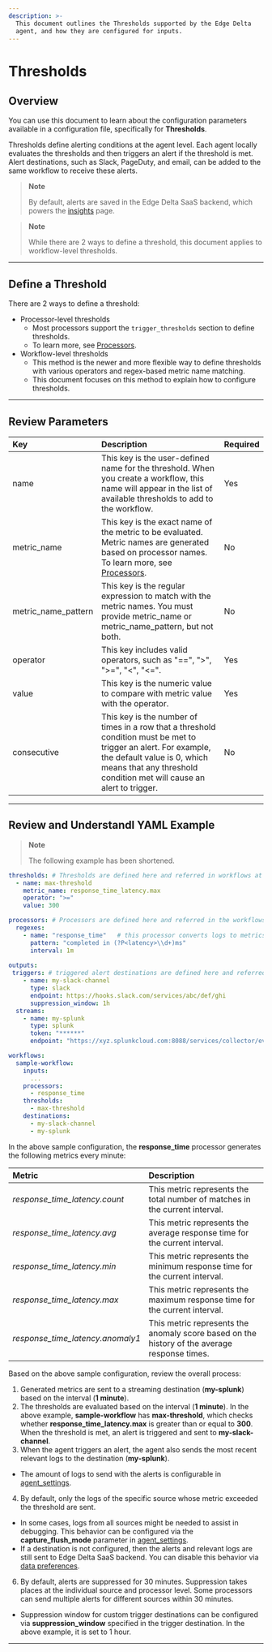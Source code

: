 ```yaml
---
description: >-
  This document outlines the Thresholds supported by the Edge Delta
  agent, and how they are configured for inputs.
---
```


# Thresholds

## Overview

You can use this document to learn about the configuration parameters available in a configuration file, specifically for **Thresholds**.

Thresholds define alerting conditions at the agent level. Each agent locally evaluates the thresholds and then triggers an alert if the threshold is met. Alert destinations, such as Slack, PageDuty, and email, can be added to the same workflow to receive these alerts. 

> **Note**
> 
> By default, alerts are saved in the Edge Delta SaaS backend, which powers the [insights](https://admin.edgedelta.com/insights) page.

> **Note**
> 
> While there are 2 ways to define a threshold, this document applies to workflow-level thresholds.

***

## Define a Threshold

There are 2 ways to define a threshold:
  * Processor-level thresholds
    *  Most processors support the `trigger_thresholds` section to define thresholds. 
    *  To learn more, see [Processors](./processors.md).
  * Workflow-level thresholds
    * This method is the newer and more flexible way to define thresholds with various operators and regex-based metric name matching. 
    * This document focuses on this method to explain how to configure thresholds. 

***

## Review Parameters 

| Key | Description | Required |
| :--- | :--- | :--- |
| name | This key is the user-defined name for the threshold. When you create a workflow, this name will appear in the list of available thresholds to add to the workflow. | Yes |
| metric_name | This key is the exact name of the metric to be evaluated. Metric names are generated based on processor names. To learn more, see [Processors](./processors.md). | No |
| metric_name_pattern | This key is the regular expression to match with the metric names. You must provide metric_name or metric_name_pattern, but not both. | No |
| operator | This key includes valid operators, such as "==", ">", ">=", "<", "<=". | Yes |
| value | This key is the numeric value to compare with metric value with the operator. | Yes |
| consecutive | This key is the number of times in a row that a threshold condition must be met to trigger an alert. For example, the default value is 0, which means that any threshold condition met will cause an alert to trigger. | No |


***

## Review and Understandl YAML Example 

> **Note**
> 
> The following example has been shortened.


```yaml
thresholds: # Thresholds are defined here and referred in workflows at the bottom.
  - name: max-threshold
    metric_name: response_time_latency.max
    operator: ">="
    value: 300

processors: # Processors are defined here and referred in the workflows at the bottom.
  regexes: 
    - name: "response_time"   # this processor converts logs to metrics based on below pattern. 
      pattern: "completed in (?P<latency>\\d+)ms"
      interval: 1m
  
outputs:
 triggers: # triggered alert destinations are defined here and referred in the workflows at the bottom.
    - name: my-slack-channel
      type: slack
      endpoint: https://hooks.slack.com/services/abc/def/ghi
      suppression_window: 1h
  streams:
    - name: my-splunk
      type: splunk
      token: "******"
      endpoint: "https://xyz.splunkcloud.com:8088/services/collector/event"

workflows:
  sample-workflow:
    inputs:
      ...
    processors:
      - response_time
    thresholds:
      - max-threshold
    destinations:
      - my-slack-channel
      - my-splunk
```

In the above sample configuration, the **response_time** processor generates the following metrics every minute:

| Metric | Description | 
| :--- | :--- | 
| _response\_time\_latency.count_ | This metric represents the total number of matches in the current interval. | 
| _response\_time\_latency.avg_ | This metric represents the average response time for the current interval. | 
| _response\_time\_latency.min_ | This metric represents the minimum response time for the current interval. | 
| _response\_time\_latency.max_ | This metric represents the maximum response time for the current interval. | 
| _response\_time\_latency.anomaly1_ | This metric represents the anomaly score based on the history of the average response times. | 


Based on the above sample configuration, review the overall process:

1. Generated metrics are sent to a streaming destination (**my-splunk**) based on the interval (**1 minute**).
2. The thresholds are evaluated based on the interval (**1 minute**). In the above example, **sample-workflow** has **max-threshold**, which checks whether **response\_time\_latency.max** is greater than or equal to **300**. When the threshold is met, an alert is triggered and sent to **my-slack-channel**. 
3. When the agent triggers an alert, the agent also sends the most recent relevant logs to the destination (**my-splunk**). 
  * The amount of logs to send with the alerts is configurable in [agent_settings](./agent-settings.md). 
4. By default, only the logs of the specific source whose metric exceeded the threshold are sent. 
  * In some cases, logs from all sources might be needed to assist in debugging. This behavior can be configured via the **capture_flush_mode** parameter in [agent_settings](./agent-settings.md).
  * If a destination is not configured, then the alerts and relevant logs are still sent to Edge Delta SaaS backend. You can disable this behavior via [data preferences](../appendices/data_preferences.md).
6. By default, alerts are suppressed for 30 minutes. Suppression takes places at the individual source and processor level. Some processors can send multiple alerts for different sources within 30 minutes.
  * Suppression window for custom trigger destinations can be configured via **suppression_window** specified in the trigger destination. In the above example, it is set to 1 hour.


***
